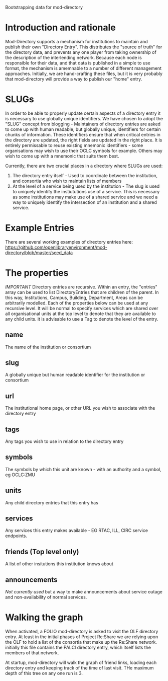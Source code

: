 Bootstrapping data for mod-directory

# Introduction and rationale

Mod-Directory supports a mechanism for institutions to maintain and publish their own "Directory Entry". This distributes the "source of truth" for the directory data, and prevents any one player from taking ownership of the description of the interlending network. Because each node is responsible for their data, and that data is published in a simple to use format, the mechanism is amemnable to a number of different management approaches. Initially, we are hand-crafting these files, but it is very probably that mod-directory will provide a way to publish our "home" entry.

# SLUGs

In order to be able to properly update certain aspects of a directory entry it is necessary to use globally unique identifiers. We have chosen to adopt the "SLUG" concept from blogging - Maintainers of directory entries are asked to come up with human readable, but globally unique, identifiers for certain chunks of information. These identifiers ensure that when critical entries in the directory are updated, the right fields are updated in the right place. It is entirely permissable to reuse existing mnemonic identifiers - some organisations may wish to use their OCLC symbols for example. Others may wish to come up with a mnemonic that suits them best.

Currently, there are two crucial places in a directory where SLUGs are used:

1) The directory entry itself - Used to coordinate between the institution, and consortia who wish to maintain lists of members
2) At the level of a service being used by the institution - The slug is used to uniquely identify the instiututions use of a service. This is necessary as some institutions may make use of a shared service and we need a way to uniquely identify  the intersection of an institution and a shared service.

# Example Entries

There are several working examples of directory entries here: https://github.com/openlibraryenvironment/mod-directory/blob/master/seed_data 

# The properties

*IMPORTANT* Directory entries are recursive. Within an entry, the "entries" array can be used to list DirectoryEntries that are children of the parent. In this way, Institutions, Campus, Building, Department, Areas can be arbitrarily modelled. Each of the properties below can be used at any recursive level. It will be normal to specify services which are shared over all organisational units at the top level to denote that they are available to any child units. it is advisable to use a Tag to denote the level of the entry.

## name

The name of the institution or consortium

## slug

A globally unique but human readable identifier for the institution or consortium

## url

The institutional home page, or other URL you wish to associate with the directory entry

## tags

Any tags you wish to use in relation to the directory entry

## symbols

The symbols by which this unit are known - with an authority and a symbol, eg OCLC:ZMU

## units

Any child directory entries that this entry has

## services

Any services this entry makes available - EG RTAC, ILL, CIRC service endpoints.

## friends (Top level only)

A list of other insitutions this institution knows about

## announcements

*Not currently used* but a way to make announcements about service outage and non-availability of normal services.

# Walking the graph

When activated, a FOLIO mod-directory is asked to visit the OLF directory entry. At least in the initial phases of Project Re:Share we are relying upon the OLF to hold a list of the consortia
that make up the Re:Share network. initially this file contains the PALCI directory entry, which itself lists the members of that network.

At startup, mod-directory will walk the graph of friend links, loading each directory entry and keeping track of the time of last visit. THe maximum depth of this tree on any one run is 3.

